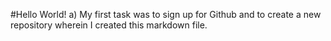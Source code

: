 #Hello World!
a) My first task was to sign up for Github and to create a new repository wherein I created this markdown file.
